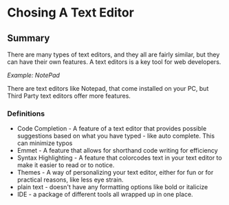 # Chosing A Text Editor

## Summary

There are many types of text editors, and they all are fairly similar, but they can have their own features.  A text editors is a key tool for web developers. 

*Example: NotePad*

There are text editors like Notepad, that come installed on your PC, but Third Party text editors offer more features.

### Definitions
- Code Completion - A feature of a text editor that provides possible suggestions based on what you have typed - like auto complete.  This can minimize typos
- Emmet - A feature that allows for shorthand code writing for efficiency
- Syntax Highlighting - A feature that colorcodes text in your text editor to make it easier to read or to notice.
- Themes - A way of personalizing your text editor, either for fun or for practical reasons, like less eye strain.
- plain text - doesn't have any formatting options like bold or italicize
- IDE - a package of different tools all wrapped up in one place.
